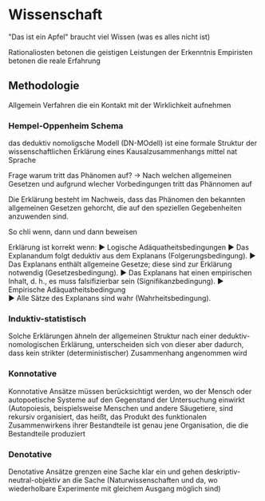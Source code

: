 # Wissenschaft

"Das ist ein Apfel" braucht viel Wissen (was es alles nicht ist)

Rationaliosten betonen die geistigen Leistungen der Erkenntnis
Empiristen betonen die reale Erfahrung

## Methodologie

Allgemein Verfahren die ein Kontakt mit der Wirklichkeit aufnehmen

### Hempel-Oppenheim Schema

das deduktiv nomoligsche Modell (DN-MOdell) ist eine formale Struktur der wissenschaftlichen Erklärung eines Kausalzusammenhangs mittel nat Sprache

Frage warum tritt das Phänomen auf?
-> Nach welchen allgemeinen Gesetzen und aufgrund wlecher Vorbedingungen tritt das Phännomen auf

Die Erklärung besteht im Nachweis, dass das Phänomen den bekannten allgemeinen Gesetzen gehorcht, die auf den speziellen Gegebenheiten anzuwenden sind. 

So chli wenn, dann und dann beweisen

Erklärung ist korrekt wenn:
▶ Logische Adäquatheitsbedingungen
  ▶ Das Explanandum folgt deduktiv aus dem Explanans (Folgerungsbedingung).
  ▶ Das Explanans enthält allgemeine Gesetze; diese sind zur Erklärung notwendig (Gesetzesbedingung).
  ▶ Das Explanans hat einen empirischen Inhalt, d. h., es muss falsifizierbar sein (Signifikanzbedingung).
▶ Empirische Adäquatheitsbedingung  
  ▶ Alle Sätze des Explanans sind wahr (Wahrheitsbedingung).

### Induktiv-statistisch

Solche Erklärungen ähneln der allgemeinen Struktur nach einer deduktiv-nomologischen
Erklärung, unterscheiden sich von dieser aber dadurch, dass kein strikter (deterministischer)
Zusammenhang angenommen wird

### Konnotative

Konnotative Ansätze müssen berücksichtigt werden, wo der Mensch oder autopoetische Systeme auf den Gegenstand der Untersuchung einwirkt (Autopoiesis, beispielsweise Menschen und andere Säugetiere, sind rekursiv organisiert, das heißt, das Produkt des funktionalen Zusammenwirkens ihrer Bestandteile ist genau jene Organisation, die die Bestandteile produziert

### Denotative

Denotative Ansätze grenzen eine Sache klar ein und gehen deskriptiv-neutral-objektiv an die
Sache (Naturwissenschaften und da, wo wiederholbare Experimente mit gleichem Ausgang
möglich sind)

